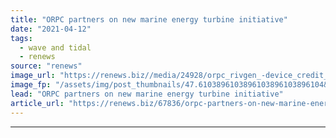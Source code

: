 ```yaml
---
title: "ORPC partners on new marine energy turbine initiative"
date: "2021-04-12"
tags: 
  - wave and tidal
  - renews
source: "renews"
image_url: "https://renews.biz//media/24928/orpc_rivgen_-device_credit_orpc.jpeg?mode=crop&width=770&heightratio=0.6103896103896103896103896104&slimmage=true"
image_fp: "/assets/img/post_thumbnails/47.6103896103896103896103896104&slimmage=true"
lead: "ORPC partners on new marine energy turbine initiative"
article_url: "https://renews.biz/67836/orpc-partners-on-new-marine-energy-turbine-initiative/"
---
```


---
